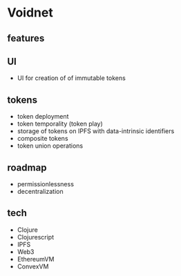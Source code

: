 # Voidnet

## features

## UI
- UΙ for creation of of immutable tokens
## tokens
- token deployment
- token temporality (token play)
- storage of tokens on IPFS with data-intrinsic identifiers
- composite tokens
- token union operations

## roadmap

- permissionlessness
- decentralization

## tech

- Clojure
- Clojurescript
- IPFS
- Web3
- EthereumVM
- ConvexVM
